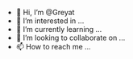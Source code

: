 - 👋 Hi, I’m @Greyat
- 👀 I’m interested in ...
- 🌱 I’m currently learning ...
- 💞️ I’m looking to collaborate on ...
- 📫 How to reach me ...

<!---
Greyat/Greyat is a ✨ special ✨ repository because its `README.md` (this file) appears on your GitHub profile.
You can click the Preview link to take a look at your changes.
--->
